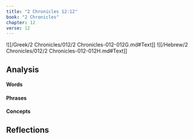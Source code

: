 ```yaml
---
title: "2 Chronicles 12:12"
book: "2 Chronicles"
chapter: 12
verse: 12
---
```

![[/Greek/2 Chronicles/012/2 Chronicles-012-012G.md#Text]]
![[/Hebrew/2 Chronicles/012/2 Chronicles-012-012H.md#Text]]

## Analysis

#### Words

#### Phrases

#### Concepts

## Reflections
